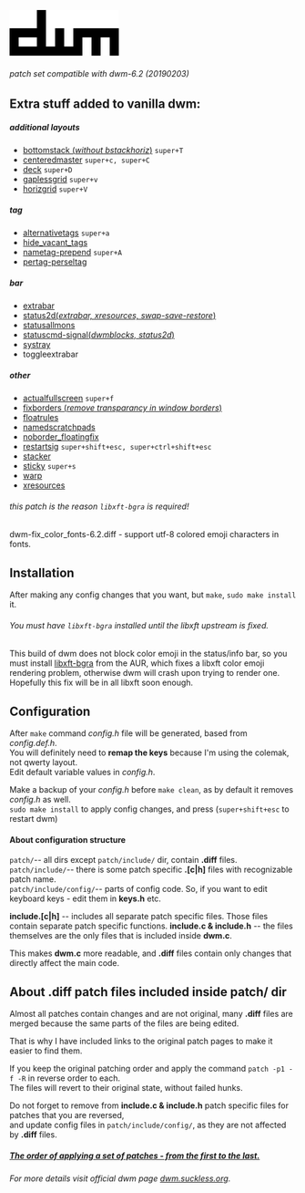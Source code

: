 ![](dwm.png)
###### patch set compatible with dwm-6.2 (20190203)

## Extra stuff added to vanilla dwm:

##### additional layouts
- [bottomstack (*without bstackhoriz*)](https://dwm.suckless.org/patches/bottomstack/) `super+T`
- [centeredmaster](https://dwm.suckless.org/patches/centeredmaster/) `super+c, super+C`
- [deck](https://dwm.suckless.org/patches/deck/) `super+D`
- [gaplessgrid](https://dwm.suckless.org/patches/gaplessgrid/) `super+v`
- [horizgrid](https://dwm.suckless.org/patches/horizgrid/) `super+V`

##### tag
- [alternativetags](https://dwm.suckless.org/patches/alternativetags/) `super+a`
- [hide_vacant_tags](https://dwm.suckless.org/patches/hide_vacant_tags/)
- [nametag-prepend](https://dwm.suckless.org/patches/nametag/) `super+A`
- [pertag-perseltag](https://dwm.suckless.org/patches/pertag/)

##### bar
- [extrabar](https://dwm.suckless.org/patches/extrabar/)
- [status2d(*extrabar, xresources, swap-save-restore*)](https://dwm.suckless.org/patches/status2d/)
- [statusallmons](https://dwm.suckless.org/patches/statusallmons/)
- [statuscmd-signal(*dwmblocks, status2d*)](https://dwm.suckless.org/patches/statuscmd/)
- [systray](https://dwm.suckless.org/patches/systray/)
- toggleextrabar

##### other
- [actualfullscreen](https://dwm.suckless.org/patches/actualfullscreen/) `super+f`
- [fixborders (*remove transparancy in window borders*)](https://dwm.suckless.org/patches/alpha/)
- [floatrules](https://dwm.suckless.org/patches/floatrules/)
- [namedscratchpads](https://dwm.suckless.org/patches/namedscratchpads/)
- [noborder_floatingfix](https://dwm.suckless.org/patches/noborder/)
- [restartsig](https://dwm.suckless.org/patches/restartsig/) `super+shift+esc, super+ctrl+shift+esc`
- [stacker](https://dwm.suckless.org/patches/stacker/)
- [sticky](https://dwm.suckless.org/patches/sticky/) `super+s`
- [warp](https://dwm.suckless.org/patches/warp/)
- [xresources](https://dwm.suckless.org/patches/xresources/)

###### this patch is the reason `libxft-bgra` is required!
dwm-fix_color_fonts-6.2.diff - support utf-8 colored emoji characters in fonts.

## Installation

After making any config changes that you want, but `make`, `sudo make install` it.

###### You must have `libxft-bgra` installed until the libxft upstream is fixed.

This build of dwm does not block color emoji in the status/info bar, so you must install [libxft-bgra](https://aur.archlinux.org/packages/libxft-bgra/) from the AUR, which fixes a libxft color emoji rendering problem, otherwise dwm will crash upon trying to render one. Hopefully this fix will be in all libxft soon enough.

## Configuration

After `make` command *config.h* file will be generated, based from *config.def.h*.\
You will definitely need to **remap the keys** because I'm using the colemak, not qwerty layout.\
Edit default variable values in *config.h*.

Make a backup of your *config.h* before `make clean`, as by default it removes *config.h* as well.\
`sudo make install` to apply config changes, and press (`super+shift+esc` to restart dwm)

#### About configuration structure

`patch/`-- all dirs except `patch/include/` dir, contain **.diff** files.\
`patch/include/`--  there is some patch specific **.[c|h]** files with recognizable patch name.\
`patch/include/config/`-- parts of config code. So, if you want to edit keyboard keys - edit them in **keys.h** etc.

**include.[c|h]** -- includes all separate patch specific files. Those files contain separate patch specific functions.
**include.c & include.h** -- the files themselves are the only files that is included inside **dwm.c**.

This makes **dwm.c** more readable, and **.diff** files contain only changes that directly affect the main code.

## About .diff patch files included inside patch/ dir

Almost all patches contain changes and are not original, many **.diff** files are merged because the same parts of the files are being edited.

That is why I have included links to the original patch pages to make it easier to find them.

If you keep the original patching order and apply the command `patch -p1 -f -R` in reverse order to each.\
The files will revert to their original state, without failed hunks.

Do not forget to remove from **include.c & include.h** patch specific files for patches that you are reversed,\
and update config files in `patch/include/config/`, as they are not affected by **.diff** files.

##### [The order of applying a set of patches - from the first to the last.](https://github.com/WANDEX/dwm/blob/master/patch/active_patch_list)

###### For more details visit official dwm page [dwm.suckless.org](https://dwm.suckless.org/).

